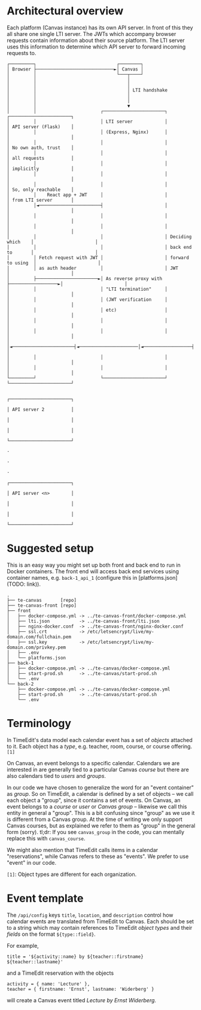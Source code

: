 # Architectural overview

Each platform (Canvas instance) has its own API server. In front of this they all share one single LTI server. The JWTs which accompany browser requests contain information about their source platform. The LTI server uses this information to determine which API server to forward incoming requests to.

```
┌─────────┐                              ┌────────┐
│ Browser ├─────────────────────────────►│ Canvas │
│         │                              └───┬────┘
│         │                                  │
│         │                                  │
│         │                                  │ LTI handshake
│         │                                  │
│         │                                  │
│         │                                  ▼
│         │                        ┌───────────────────────┐                   ┌───────────────────────┐
│         │                        │ LTI server            │                   │ API server (Flask)    │
│         │                        │ (Express, Nginx)      │                   │                       │
│         │                        │                       │                   │ No own auth, trust    │
│         │                        │                       │                   │ all requests          │
│         │                        │                       │                   │ implicitly            │
│         │                        │                       │                   │                       │
│         │                        │                       │                   │ So, only reachable    │
│         │    React app + JWT     │                       │                   │ from LTI server       │
│         │◄───────────────────────┤                       │                   │                       │
│         │                        │                       │                   │                       │
│         │                        │                       │                   │                       │
│         │                        │                       │ Deciding which    │                       │
│         │                        │                       │ back end to       │                       │
│         │ Fetch request with JWT │                       │ forward to using  │                       │
│         │ as auth header         │                       │ JWT               │                       │
│         ├───────────────────────►│ As reverse proxy with ├──────────────────►│                       │
│         │                        │ "LTI termination"     │                   │                       │
│         │                        │ (JWT verification     │                   │                       │
│         │                        │ etc)                  │                   │                       │
│         │                        │                       │                   │                       │
│         │                        │                       │                   │                       │
│         │◄───────────────────────┤◄──────────────────────│◄──────────────────┤                       │
│         │                        │                       │                   │                       │
│         │                        │                       │                   │                       │
└─────────┘                        └───────────────────────┘                   └───────────────────────┘

                                                                               ┌───────────────────────┐
                                                                               │ API server 2          │
                                                                               │                       │
                                                                               │                       │
                                                                               └───────────────────────┘
                                                                                          ·
                                                                                          ·
                                                                                          ·
                                                                               ┌───────────────────────┐
                                                                               │ API server <n>        │
                                                                               │                       │
                                                                               │                       │
                                                                               └───────────────────────┘
```

# Suggested setup

This is an easy way you might set up both front and back end to run in Docker containers. The front end will access back end services using container names, e.g. `back-1_api_1` (configure this in [platforms.json](TODO: link)).

```
.
├── te-canvas       [repo]
├── te-canvas-front [repo]
├── front
│   ├── docker-compose.yml -> ../te-canvas-front/docker-compose.yml
│   ├── lti.json           -> ../te-canvas-front/lti.json
│   ├── nginx-docker.conf  -> ../te-canvas-front/nginx-docker.conf
│   ├── ssl.crt            -> /etc/letsencrypt/live/my-domain.com/fullchain.pem
│   ├── ssl.key            -> /etc/letsencrypt/live/my-domain.com/privkey.pem
│   ├── .env
│   └── platforms.json
├── back-1
│   ├── docker-compose.yml -> ../te-canvas/docker-compose.yml
│   ├── start-prod.sh      -> ../te-canvas/start-prod.sh
│   └── .env
└── back-2
    ├── docker-compose.yml -> ../te-canvas/docker-compose.yml
    ├── start-prod.sh      -> ../te-canvas/start-prod.sh
    └── .env
```

# Terminology

In TimeEdit's data model each calendar event has a set of *objects* attached to it. Each object has a *type*, e.g. teacher, room, course, or course offering. `[1]`

On Canvas, an event belongs to a specific calendar. Calendars we are interested in are generally tied to a particular Canvas *course* but there are also calendars tied to *users* and *groups*.

In our code we have chosen to generalize the word for an "event container" as *group*. So on TimeEdit, a calendar is defined by a set of objects – we call each object a "group", since it contains a set of events. On Canvas, an event belongs to a *course* or *user* or *Canvas group* – likewise we call this entity in general a "group". This is a bit confusing since "group" as we use it is different from a Canvas group. At the time of writing we only support Canvas courses, but as explained we refer to them as "group" in the general form (sorry). tl;dr: If you see `canvas_group` in the code, you can mentally replace this with `canvas_course`.

We might also mention that TimeEdit calls items in a calendar "reservations", while Canvas refers to these as "events". We prefer to use "event" in our code.

`[1]`: Object types are different for each organization.

# Event template

The `/api/config` keys `title`, `location`, and `description` control how calendar events are translated from TimeEdit to Canvas. Each should be set to a string which may contain references to TimeEdit *object types* and their *fields* on the format `${type::field}`.

For example,

`title = '${activity::name} by ${teacher::firstname} ${teacher::lastname}'`

and a TimeEdit reservation with the objects

```
activity = { name: 'Lecture' },
teacher = { firstname: 'Ernst', lastname: 'Widerberg' }
```

will create a Canvas event titled *Lecture by Ernst Widerberg*.
